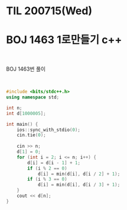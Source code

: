 # TIL 200715(Wed)

# BOJ 1463 1로만들기 c++

<br>

BOJ 1463번 풀이

<br>

```c++
#include <bits/stdc++.h>
using namespace std;

int n;
int d[1000005];

int main() {
    ios::sync_with_stdio(0);
    cin.tie(0);
    
    cin >> n;
    d[1] = 0;
    for (int i = 2; i <= n; i++) {
        d[i] = d[i - 1] + 1;
        if (i % 2 == 0)
            d[i] = min(d[i], d[i / 2] + 1);
        if (i % 3 == 0)
            d[i] = min(d[i], d[i / 3] + 1);
    }
    cout << d[n];
}
```

<br>




